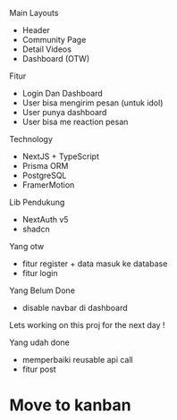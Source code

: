 Main Layouts
- Header
- Community Page
- Detail Videos
- Dashboard (OTW)

Fitur
- Login Dan Dashboard
- User bisa mengirim pesan (untuk idol)
- User punya dashboard
- User bisa me reaction pesan

Technology
- NextJS + TypeScript
- Prisma ORM
- PostgreSQL
- FramerMotion

Lib Pendukung
- NextAuth v5
- shadcn

Yang otw
- fitur register + data masuk ke database
- fitur login

Yang Belum Done
- disable navbar di dashboard

Lets working on this proj for the next day !
  
Yang udah done
- memperbaiki reusable api call
- fitur post

# Move to kanban
